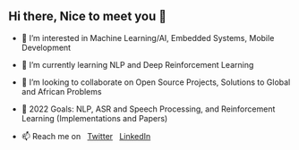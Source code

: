 ## Hi there, Nice to meet you 👋 

- 👀 I’m interested in Machine Learning/AI, Embedded Systems, Mobile Development
- 🌱 I’m currently learning NLP and Deep Reinforcement Learning
- 👯 I’m looking to collaborate on Open Source Projects, Solutions to Global and African Problems
- 🥅 2022 Goals: NLP, ASR and Speech Processing, and Reinforcement Learning (Implementations and Papers)

- 📫 Reach me on &nbsp;
[Twitter](https://twitter.com/lekan_raheem_ "My Twitter")  &nbsp;  [LinkedIn](https://linkedin.com/in/owr/ "My LinkedIn")


<!---
right-stack/right-stack is a ✨ special ✨ repository because its `README.md` (this file) appears on your GitHub profile.
You can click the Preview link to take a look at your changes.
--->

